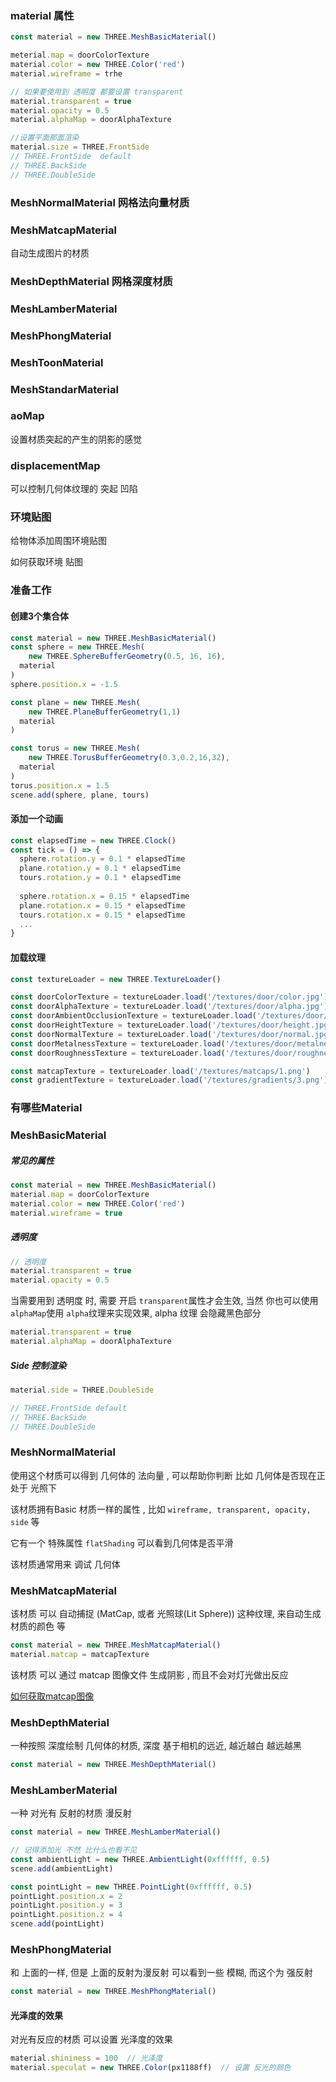 ### material 属性

```js
const material = new THREE.MeshBasicMaterial()

meterial.map = doorColorTexture
material.color = new THREE.Color('red')
material.wireframe = trhe

// 如果要使用到 透明度 都要设置 transparent
material.transparent = true
material.opacity = 0.5
material.alphaMap = doorAlphaTexture

//设置平面那面渲染
material.size = THREE.FrontSide
// THREE.FrontSide  default
// THREE.BackSide
// THREE.DoubleSide

```

### MeshNormalMaterial 网格法向量材质



### MeshMatcapMaterial

自动生成图片的材质



### MeshDepthMaterial 网格深度材质



### MeshLamberMaterial



### MeshPhongMaterial



### MeshToonMaterial



### MeshStandarMaterial



### aoMap

设置材质突起的产生的阴影的感觉



### displacementMap

可以控制几何体纹理的 突起 凹陷





### 环境贴图

给物体添加周围环境贴图



如何获取环境 贴图



### 准备工作

#### 创建3个集合体

```js
const material = new THREE.MeshBasicMaterial()
const sphere = new THREE.Mesh(
	new THREE.SphereBufferGeometry(0.5, 16, 16),
  material
)
sphere.position.x = -1.5

const plane = new THREE.Mesh(
	new THREE.PlaneBufferGeometry(1,1)
  material
)

const torus = new THREE.Mesh(
	new THREE.TorusBufferGeometry(0.3,0.2,16,32),
  material
)
torus.position.x = 1.5
scene.add(sphere, plane, tours)
```

#### 添加一个动画

```js
const elapsedTime = new THREE.Clock()
const tick = () => {
  sphere.rotation.y = 0.1 * elapsedTime
  plane.rotation.y = 0.1 * elapsedTime
  tours.rotation.y = 0.1 * elapsedTime
  
  sphere.rotation.x = 0.15 * elapsedTime
  plane.rotation.x = 0.15 * elapsedTime
  tours.rotation.x = 0.15 * elapsedTime
  ...
}
```

#### 加载纹理

```js
const textureLoader = new THREE.TextureLoader()

const doorColorTexture = textureLoader.load('/textures/door/color.jpg')
const doorAlphaTexture = textureLoader.load('/textures/door/alpha.jpg') // 透明
const doorAmbientOcclusionTexture = textureLoader.load('/textures/door/ambientOcclusion.jpg') // 环境光遮蔽
const doorHeightTexture = textureLoader.load('/textures/door/height.jpg')
const doorNormalTexture = textureLoader.load('/textures/door/normal.jpg')
const doorMetalnessTexture = textureLoader.load('/textures/door/metalness.jpg') // 金属
const doorRoughnessTexture = textureLoader.load('/textures/door/roughness.jpg') // 粗糙感

const matcapTexture = textureLoader.load('/textures/matcaps/1.png')
const gradientTexture = textureLoader.load('/textures/gradients/3.png') // 渐变
```



### 有哪些Material

### MeshBasicMaterial

##### 常见的属性

```js
const material = new THREE.MeshBasicMaterial()
material.map = doorColorTexture
material.color = new THREE.Color('red')
material.wireframe = true
```

##### 透明度

```js
// 透明度
material.transparent = true
material.opacity = 0.5
```

当需要用到 透明度 时, 需要 开启 `transparent`属性才会生效, 当然 你也可以使用 `alphaMap`使用 `alpha`纹理来实现效果, alpha 纹理 会隐藏黑色部分

```js
material.transparent = true
material.alphaMap = doorAlphaTexture
```

##### Side 控制渲染

```js
material.side = THREE.DoubleSide

// THREE.FrontSide default
// THREE.BackSide 
// THREE.DoubleSide
```

### MeshNormalMaterial

使用这个材质可以得到  几何体的  法向量  , 可以帮助你判断  比如 几何体是否现在正处于 光照下

该材质拥有Basic 材质一样的属性 , 比如 `wireframe, transparent, opacity, side` 等

它有一个 特殊属性 `flatShading`  可以看到几何体是否平滑



该材质通常用来 调试 几何体



### MeshMatcapMaterial

该材质 可以 自动捕捉 (MatCap, 或者 光照球(Lit Sphere)) 这种纹理,  来自动生成材质的颜色 等

```js
const material = new THREE.MeshMatcapMaterial()
material.matcap = matcapTexture
```

该材质 可以 通过 matcap 图像文件 生成阴影 , 而且不会对灯光做出反应

[如何获取matcap图像](https://github.com/nidorx/matcaps)



### MeshDepthMaterial

一种按照 深度绘制 几何体的材质,  深度 基于相机的远近,  越近越白  越远越黑

```js
const material = new THREE.MeshDepthMaterial()
```



### MeshLamberMaterial

一种 对光有 反射的材质  漫反射

```js
const material = new THREE.MeshLamberMaterial()

// 记得添加光 不然 比什么也看不见
const ambientLight = new THREE.AmbientLight(0xffffff, 0.5)
scene.add(ambientLight)

const pointLight = new THREE.PointLight(0xffffff, 0.5)
pointLight.position.x = 2
pointLight.position.y = 3
pointLight.position.z = 4
scene.add(pointLight)
```



### MeshPhongMaterial

和 上面的一样,  但是 上面的反射为漫反射 可以看到一些 模糊,  而这个为 强反射

```js
const material = new THREE.MeshPhongMaterial()
```



#### 光泽度的效果

对光有反应的材质 可以设置  光泽度的效果

```js
material.shininess = 100  // 光泽度
material.speculat = new THREE.Color(px1188ff)  // 设置 反光的颜色

```

